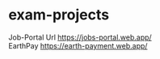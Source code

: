 # exam-projects
Job-Portal Url
https://jobs-portal.web.app/
<br/>
EarthPay
https://earth-payment.web.app/

